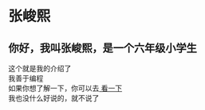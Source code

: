 # 张峻熙 
## 你好，我叫张峻熙，是一个六年级小学生
这个就是我的介绍了  
我善于编程  
如果你想了解一下，你可以去[ 看一下](https://gsfess.github.io)  
我也没什么好说的，就不说了  

